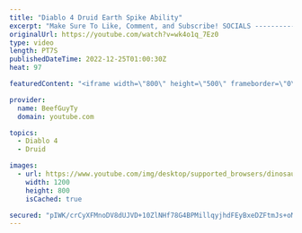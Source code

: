 ```yaml
---
title: "Diablo 4 Druid Earth Spike Ability"
excerpt: "Make Sure To Like, Comment, and Subscribe! SOCIALS ---------------------------------------------- Join Our ..."
originalUrl: https://youtube.com/watch?v=wk4o1q_7Ez0
type: video
length: PT7S
publishedDateTime: 2022-12-25T01:00:30Z
heat: 97

featuredContent: "<iframe width=\"800\" height=\"500\" frameborder=\"0\" src=\"https://www.youtube.com/embed/wk4o1q_7Ez0\" allow=\"accelerometer; autoplay; encrypted-media; gyroscope; picture-in-picture\" allowfullscreen></iframe>"

provider:
  name: BeefGuyTy
  domain: youtube.com

topics:
  - Diablo 4
  - Druid

images:
  - url: https://www.youtube.com/img/desktop/supported_browsers/dinosaur.png
    width: 1200
    height: 800
    isCached: true

secured: "pIWK/crCyXFMnoDV8dUJVD+10ZlNHf78G4BPMillqyjhdFEyBxeDZFtmJs+oMAMXS1r6BAYqOtF39Y8q+BYEqn64FsO4r+EVgvmDP1ibLsBONSOI1dksvsWW7oxZ0wprc3ueempOL4+EW3K3edReJ0ODw45bFfwwjeJ3Ye9blWh1AAMo9lojWK1KQGc7hb7c18gICVQr8M7oylY3hFXGq0KdN/4fjefzbvppGMmB8hQzgU5eWTzsa8ZHIUdYcoytWgW8JenzdiSqm5EyWdgOMFy7l0gvH7MjTWzJH0oVrZNabS5oLvrgS9+JDUHOjM1ifpB3+DKNnXX7ODv2Ej3VV1rZn9XYg+H8h0Psg1sGA2j3YvkHNo3/4HJ74VWHye+vcUmue5VDolUGk4WWd6vlmMf56WMLZfkDl2AxxMfX410=;1XsRD+XqWbJiPqNPUNQZig=="
---
```


